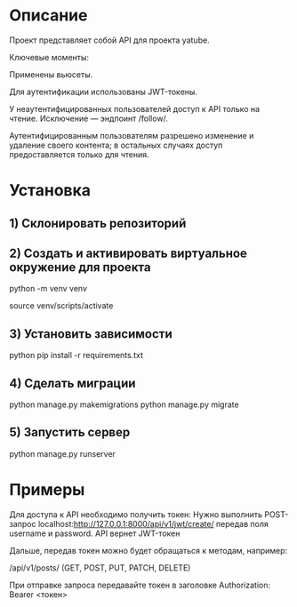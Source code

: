 # Описание

Проект представляет собой API для проекта yatube.

Ключевые моменты:

Применены вьюсеты.

Для аутентификации использованы JWT-токены.

У неаутентифицированных пользователей доступ к API только на чтение. Исключение — эндпоинт /follow/.

Аутентифицированным пользователям разрешено изменение и удаление своего контента; в остальных случаях доступ предоставляется только для чтения.

# Установка

## 1) Склонировать репозиторий
## 2) Создать и активировать виртуальное окружение для проекта

python -m venv venv

source venv/scripts/activate

## 3) Установить зависимости
python pip install -r requirements.txt

## 4) Сделать миграции
python manage.py makemigrations
python manage.py migrate

## 5) Запустить сервер
python manage.py runserver

# Примеры

Для доступа к API необходимо получить токен:
Нужно выполнить POST-запрос localhost:http://127.0.0.1:8000/api/v1/jwt/create/ передав поля username и password. API вернет JWT-токен

Дальше, передав токен можно будет обращаться к методам, например:

/api/v1/posts/ (GET, POST, PUT, PATCH, DELETE)

При отправке запроса передавайте токен в заголовке Authorization: Bearer <токен>
